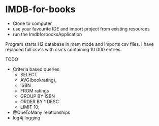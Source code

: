 # IMDB-for-books

- Clone to computer
- use your favourite IDE and import project from existing resources
- run the ImdbforbooksApplication

Program starts H2 database in mem mode and imports csv files.
I have replaced full csv's with csv's containing 10 000 entries.

TODO
- Criteria based queries
    - SELECT
    - AVG(bookrating),
    - ISBN
    - FROM ratings
    - GROUP BY ISBN
    - ORDER BY 1 DESC
    - LIMIT 10;
- @OneToMany relationships
- log4j logging
